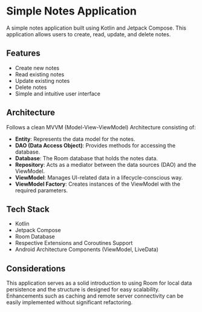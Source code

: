 # Simple Notes Application
A simple notes application built using Kotlin and Jetpack Compose. 
This application allows users to create, read, update, and delete notes.

## Features
- Create new notes
- Read existing notes
- Update existing notes
- Delete notes
- Simple and intuitive user interface

## Architecture
Follows a clean MVVM (Model-View-ViewModel) Architecture consisting of:
- **Entity**: Represents the data model for the notes.
- **DAO (Data Access Object)**: Provides methods for accessing the database.
- **Database**: The Room database that holds the notes data.
- **Repository**: Acts as a mediator between the data sources (DAO) and the ViewModel.
- **ViewModel**: Manages UI-related data in a lifecycle-conscious way.
- **ViewModel Factory**: Creates instances of the ViewModel with the required parameters.

## Tech Stack
- Kotlin
- Jetpack Compose
- Room Database
- Respective Extensions and Coroutines Support
- Android Architecture Components (ViewModel, LiveData)

## Considerations
This application serves as a solid introduction to using Room for local data persistence and the structure is designed for easy scalability. 
Enhancements such as caching and remote server connectivity can be easily implemented without significant refactoring.
